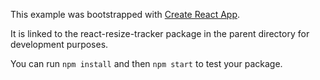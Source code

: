 This example was bootstrapped with [Create React App](https://github.com/facebook/create-react-app).

It is linked to the react-resize-tracker package in the parent directory for development purposes.

You can run `npm install` and then `npm start` to test your package.
